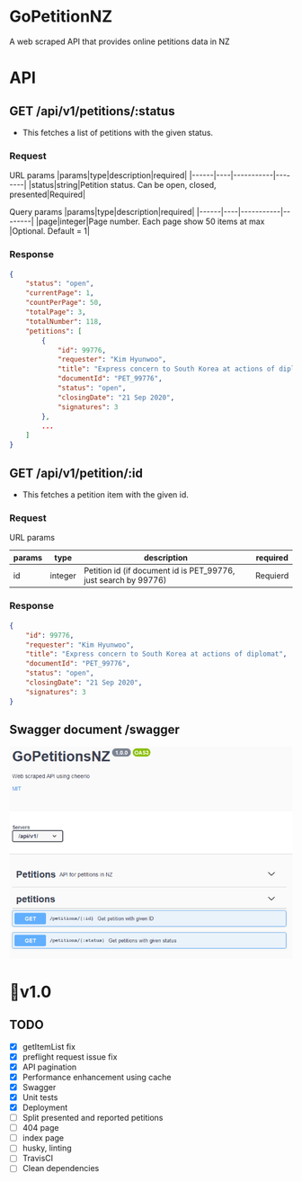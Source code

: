 # GoPetitionNZ
A web scraped API that provides online petitions data in NZ

# API
## GET /api/v1/petitions/:status
- This fetches a list of petitions with the given status.

### Request
URL params
|params|type|description|required|
|------|----|-----------|--------|
|status|string|Petition status. Can be open, closed, presented|Required|

Query params
|params|type|description|required|
|------|----|-----------|--------|
|page|integer|Page number. Each page show 50 items at max |Optional. Default = 1|

### Response
```json
{
    "status": "open",
    "currentPage": 1,
    "countPerPage": 50,
    "totalPage": 3,
    "totalNumber": 118,
    "petitions": [
        {
            "id": 99776,
            "requester": "Kim Hyunwoo",
            "title": "Express concern to South Korea at actions of diplomat",
            "documentId": "PET_99776",
            "status": "open",
            "closingDate": "21 Sep 2020",
            "signatures": 3
        },
        ...
    ]
}
```

## GET /api/v1/petition/:id
- This fetches a petition item with the given id.

### Request
URL params

|params|type|description|required|
|------|----|-----------|--------|
|id|integer|Petition id (if document id is PET_99776, just search by 99776) |Requierd|

### Response
```json
{
    "id": 99776,
    "requester": "Kim Hyunwoo",
    "title": "Express concern to South Korea at actions of diplomat",
    "documentId": "PET_99776",
    "status": "open",
    "closingDate": "21 Sep 2020",
    "signatures": 3
}
```

## Swagger document /swagger
![screenshot](swagger.png)

# 📌v1.0
## TODO
- [x] getItemList fix
- [x] preflight request issue fix
- [x] API pagination
- [x] Performance enhancement using cache
- [x] Swagger
- [x] Unit tests
- [x] Deployment
- [ ] Split presented and reported petitions
- [ ] 404 page
- [ ] index page
- [ ] husky, linting
- [ ] TravisCI
- [ ] Clean dependencies
